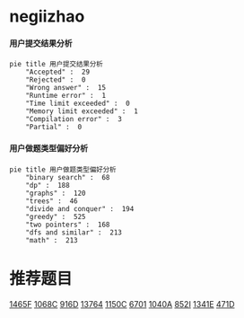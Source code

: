 # negiizhao

<!-- tabs:start -->



#### **用户提交结果分析**

```mermaid
pie title 用户提交结果分析
    "Accepted" :  29
    "Rejected" :  0
    "Wrong answer" :  15
    "Runtime error" :  1
    "Time limit exceeded" :  0
    "Memory limit exceeded" :  1
    "Compilation error" :  3
    "Partial" :  0
```

#### **用户做题类型偏好分析**

```mermaid
pie title 用户做题类型偏好分析
    "binary search" :  68
    "dp" :  188
    "graphs" :  120
    "trees" :  46
    "divide and conquer" :  194
    "greedy" :  525
    "two pointers" :  168
    "dfs and similar" :  213
    "math" :  213
```



<!-- tabs:end -->
# 推荐题目
[1465F](https://codeforces.com/contest/1465/problem/F)
[1068C](https://codeforces.com/contest/1068/problem/C)
[916D](https://codeforces.com/contest/916/problem/D)
[13764](https://codeforces.com/contest/1376/problem/4)
[1150C](https://codeforces.com/contest/1150/problem/C)
[6701](https://codeforces.com/contest/670/problem/1)
[1040A](https://codeforces.com/contest/1040/problem/A)
[852I](https://codeforces.com/contest/852/problem/I)
[1341E](https://codeforces.com/contest/1341/problem/E)
[471D](https://codeforces.com/contest/471/problem/D)
